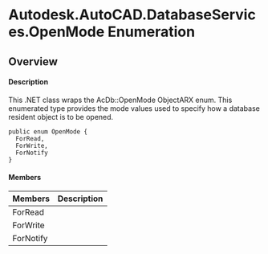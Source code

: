# Autodesk.AutoCAD.DatabaseServices.OpenMode Enumeration

## Overview

#### Description
This .NET class wraps the AcDb::OpenMode ObjectARX enum. 
This enumerated type provides the mode values used to specify how a database resident object is to be opened.
```text
public enum OpenMode {
  ForRead,
  ForWrite,
  ForNotify
}
```

#### Members
| Members | Description |
| --- | --- |
| ForRead |
| ForWrite |
| ForNotify |